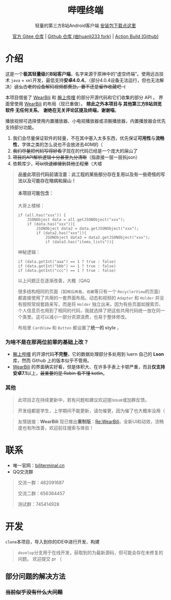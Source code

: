 <div align="center">

# 哔哩终端

轻量的第三方B站Android客户端
[安装包下载点这里](https://gitee.com/RobinNotBad/BiliClient/releases)

[官方 Gitee 仓库](https://gitee.com/RobinNotBad/BiliClient) | [Github 仓库 (由huanli233 fork)](https://github.com/huanli233/BiliClient) | [Action Build (Github)](https://github.com/huanli233/action_build_biliclient/actions)


</div>

# 介绍
这是一个**极其轻量级**的**B站客户端**，名字来源于原神中的“虚空终端”。使用远古技术 `java` + `xml`开发，最低支持**安卓4.0.4**。（部分4.0.4设备无法运行，但也无法解决）~~这么古老的设备解码视频都费劲，要不还是留作收藏吧（~~

本项目借鉴了 [WearBili](https://github.com/SpaceXC/WearBili) 和 [腕上哔哩](https://github.com/luern0313/WristBilibili) 的部分开源代码和它们收集的部分 API 。
界面曾使用 [WearBili](https://github.com/SpaceXC/WearBili) 的布局（现已重做）。
**除此之外本项目与 其他第三方B站浏览软件 无任何关系**。
**谢绝在无关评论区提及终端，谢谢喵**。

播放视频可选择使用内置播放器、小电视播放器或凉腕播放器，内置播放器会优先支持部分功能。

1. 我们会尽量保证软件的轻量，不在其中塞入太多东西，优先保证**可用性**与**流畅性**，字体之类的怎么说也不会放进去40M的（
2. ~~我们尽量把代码写得好看了~~现在的代码已经是一个庞大的屎山了
3. ~~项目的API解析逻辑十分甚至九分清晰~~（指直接一层一层拆json）
4. 依赖库少，~~可以快速嫁接到其他工程里~~（大嘘

>**品鉴此项目代码前请注意：此工程的某些部分存在复用以及有一些奇怪的写法以及可能存在暗病和屎山！**
>
>#### 本项目可能包含：
>
> 大哥上楼梯：
> ```
> if (all.has("xxx")) {
>     JSONObject data = all.getJSONObject("xxx");
>     if (data.has("xxx")){
>         JSONObject data2 = data.getJSONObject("xxx");
>         if (data2.has("xxx")){
>             JSONObject data3 = data2.getJSONObject("xxx");
>             if (data3.has("items_lists")){
>```
>
> 神秘逻辑：
> ```
> if (data.getInt("aaa") == 1 ? true : false)
> if (data.getInt("bbb") == 1 ? true : false)
> if (data.getInt("ccc") == 1 ? true : false)
>```
>
> 以上问题正在逐渐改善，大概（QAQ
>
> 很多结构相同的页面（如`稍后再看`、`收藏`等只有一个 `RecyclerView`的页面）都直接使用了共用的一套界面布局。动态和视频的 `Adapter` 和 `Holder` 并没有按照常规套路来写，而是将 `Holder` 独立出来。因为有些页面如搜索页、个人信息页也用到了相同的代码，我就选择了把这些共用代码统一放在同一个类里。这可以减小一部分资源浪费，也易于整体修改。
>
> 布局里 `CardView` 和 `Button` 都设置了**统一的 style** 。

### 为啥不是在那两位前辈的基础上改？

- [腕上哔哩](https://github.com/luern0313/WristBilibili) 的开源代码**不完整**，它的数据处理部分多处用到 luern 自己的 **Lson** 库，然而 Github 上的版本似乎不管用。
- [WearBili](https://github.com/SpaceXC/WearBili) 的界面确实好看，但是体积大、在许多手表上卡顿严重，而且**仅支持安卓7.1**以上，~~最重要的是 Robin 看不懂 kotlin~~。

### 其他

> 此项目正在持续更新中，若有问题和建议欢迎提issue或加群反馈。
>
> 开发组都是学生，上学期间不能更新，请勿催更，因为催了也大概率没用（

> 友情链接：**WearBili** 现已推出**重制版**：[Re:WearBili](https://github.com/SpaceXC/Re-WearBili)，全新UI和动效，流畅度也有所改善，欢迎前往搜索与体验！

# 联系
 
- 唯一官网：[biliterminal.cn](https://biliterminal.cn)
- QQ交流群
> 交流一群：482091687
>
> 交流二群：656364457
>
> 测试群：745414928

# 开发

`clone`本项目，导入到你的IDE中进行开发、构建

> `develop`分支用于在线开发，获取到的为最新源码，但可能会存在未修复的问题。
> 欢迎提交 pr （

## 部分问题的解决方法

### ~~当前似乎没有什么大问题~~